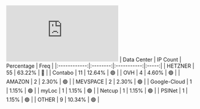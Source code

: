 ![Diagramm](https://github.com/obajay/StateSync-snapshots/blob/main/Projects/Ojo/1/README.md)
| Data Center | IP Count | Percentage | Freq |
|:------------:|:--------:|:-----------:|:-----:|
| HETZNER | 55 | 63.22% | 🔴 |
| Contabo | 11 | 12.64% | 🟢 |
| OVH | 4 | 4.60% | 🟢 |
| AMAZON | 2 | 2.30% | 🟢 |
| MEVSPACE | 2 | 2.30% | 🟢 |
| Google-Cloud | 1 | 1.15% | 🟢 |
| myLoc | 1 | 1.15% | 🟢 |
| Netcup | 1 | 1.15% | 🟢 |
| PSINet | 1 | 1.15% | 🟢 |
| OTHER | 9 | 10.34% | 🟢 |